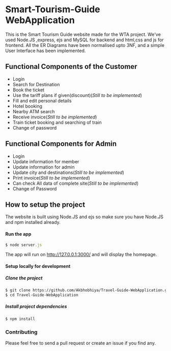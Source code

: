 # Smart-Tourism-Guide WebApplication

This is the Smart Tourism Guide website made for the WTA project. We've used Node.JS ,express, ejs and MySQL for backend and html,css and js for frontend. All the ER Diagrams have been normalised upto 3NF, and a simple User Interface has been implemented.

<h2>Functional Components of the Customer</h2>
<ul>
  <li>Login</li>
  <li>Search for Destination</li>
  <li>Book the ticket</li>
  <li>Use the tariff plans if given(discount)(<i>Still to be implemented</i>)</li>
  <li>Fill and edit personal details</li>
  <li>Hotel booking</li>
  <li>Nearby ATM search</li>
  <li>Receive invoice(<i>Still to be implemented</i>)</li>
  <li>Train ticket booking and searching of train</li>
  <li>Change of password</li>
</ul>

<h2>Functional Components for Admin</h2>
<ul>
  <li>Login</li>
  <li>Update information for member</li>
  <li>Update information for admin</li>
  <li>Update city and destinations(<i>Still to be implemented</i>)</li>
  <li>Print invoice(<i>Still to be implemented</i>)</li>
  <li>Can check All data of complete site(<i>Still to be implemented</i>)</li>
  <li>Change of Password</li>
</ul>

## How to setup the project

The website is built using Node.JS and ejs so make sure you have Node.JS and npm installed already.

#### Run the app
```js
$ node server.js
```
The app will run on http://127.0.0.1:3000/ and will display the homepage.

#### Setup locally for development

##### Clone the project
```sh
$ git clone https://github.com/Akbhobhiya/Travel-Guide-WebApplication.git
$ cd Travel-Guide-WebApplication
```

##### Install project dependencies
```sh
$ npm install 
```

### Contributing
Please feel free to send a pull request or create an issue if you find any.
